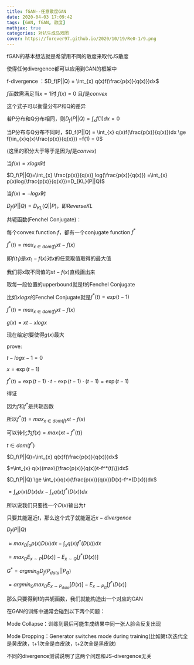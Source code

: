 ```yaml
---
title: fGAN--任意散度GAN
date: 2020-04-03 17:09:42
tags: [GAN, fGAN, 散度]
mathjax: true
categories: 对抗生成马戏团
cover: https://forever97.github.io/2020/10/19/Re0-1/9.png
---
```

fGAN的基本想法就是希望用不同的散度来取代JS散度

使得任何divergence都可以应用到GAN的框架中

f-divergence ：$D_f(P||Q) = \int_{x} q(x)f(\frac{p(x)}{q(x)})dx$

$f$函数需满足当$x=1$时 $f(x)=0$ 且$f$是$convex$

这个式子可以衡量分布P和Q的差异

若P分布和Q分布相同，则$D_f(P||Q) = \int_{x} f(1)dx=0$

当P分布与Q分布不同时，$D_f(P||Q) = \int_{x} q(x)f(\frac{p(x)}{q(x)})dx \ge f(\in_{x}q(x)\frac{p(x)}{q(x)}) =f(1) = 0$

(这里的积分大于等于是因为$f$是$convex$)

当$f(x)=xlogx$时

$D_f(P||Q)=\int_{x} \frac{p(x)}{q(x)} log(\frac{p(x)}{q(x)})
=\int_{x} p(x)log(\frac{p(x)}{q(x)})=D_{KL}(P||Q)$

当$f(x)=-logx$时

$D_f(P||Q)=D_{KL}(Q||P)$，即$Reverse KL$

共轭函数(Fenchel Conjugate)：

每个convex function $f$，都有一个conjugate function $f^*$

$f^*(t)=max_{x \in dom(f)}{xt-f(x)}$

即$f(t_1)$是$xt_1-f(x)$对$x$的任意取值取得的最大值

我们将x取不同值的$xt-f(x)$直线画出来

取每一段位置的upperbound就是f的Fenchel Conjugate

比如$xlogx$的Fenchel Conjugate就是$f^*(t)=exp(t-1)$

$f^*(t)=max_{x \in dom(f)}{xt-f(x)}$

$g(x)=xt-xlogx$ 

现在给定t要使得$g(x)$最大

prove:

$t-logx-1=0$ 

$x=\exp(t-1)$

$f^*(t)=\exp(t-1) \cdot t-\exp(t-1) \cdot (t-1)=\exp(t-1)$

得证

因为$f$和$f^*$是共轭函数

所以$f^*(t)=max_{x \in dom(f)}{xt-f(x)}$ 

可以转化为$f(x)=max\{xt-f^{*}(t)\}$

$t \in dom(f^*)$

$D_f(P||Q)=\int_{x} q(x)f(\frac{p(x)}{q(x)})dx$

$=\int_{x} q(x)(max\{\frac{p(x)}{q(x)}t-f^*(t)\})dx$

$D_f(P||Q) \ge \int_{x}q(x)(\frac{p(x)}{q(x)}D(x)-f^*(D(x)))dx$

$=\int_{x}p(x)D(x)dx-\int_xq(x)f^*(D(x))dx$

所以说我们只要找一个$D(x)$输出为$t$

只要其能逼近$t$，那么这个式子就能逼近$x-divergence$

$D_f(P||Q)$

$\approx max_D \int_x p(x)D(x)dx - \int_xq(x)f^*(D(x))dx$

$=max_D{E_{x \sim P}[D(x)]-E_{x \sim Q}[f^*(D(x))]}$

$G^*=arg min_GD_f(P_{data}||P_G)$

$=arg min_Gmax_D{E_{x \sim P_{data}}[D(x)]-E_{x \sim P_G}[f^*(D(x)]}$

那么只要得到f的共轭函数，我们就能构造出一个对应的GAN

在GAN的训练中通常会碰到以下两个问题：

Mode Collapse：训练到最后可能生成结果中同一张人脸会反复出现

Mode Dropping：Generator switches mode during training(比如第t次迭代全是黄皮肤，t+1次全是白皮肤，t+2次全是黑皮肤)

不同的divergence测试说明了这两个问题和JS-divergence无关

